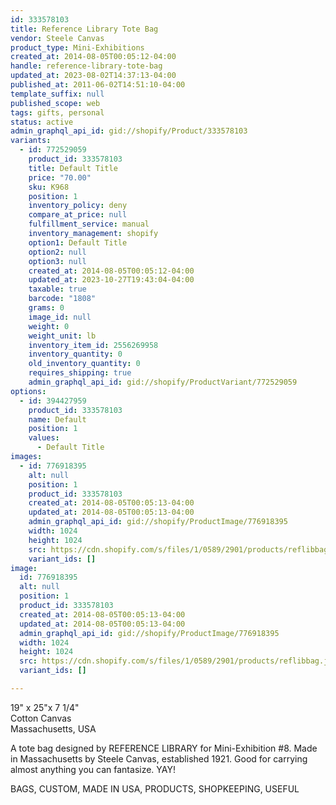 ```yaml
---
id: 333578103
title: Reference Library Tote Bag
vendor: Steele Canvas
product_type: Mini-Exhibitions
created_at: 2014-08-05T00:05:12-04:00
handle: reference-library-tote-bag
updated_at: 2023-08-02T14:37:13-04:00
published_at: 2011-06-02T14:51:10-04:00
template_suffix: null
published_scope: web
tags: gifts, personal
status: active
admin_graphql_api_id: gid://shopify/Product/333578103
variants:
  - id: 772529059
    product_id: 333578103
    title: Default Title
    price: "70.00"
    sku: K968
    position: 1
    inventory_policy: deny
    compare_at_price: null
    fulfillment_service: manual
    inventory_management: shopify
    option1: Default Title
    option2: null
    option3: null
    created_at: 2014-08-05T00:05:12-04:00
    updated_at: 2023-10-27T19:43:04-04:00
    taxable: true
    barcode: "1808"
    grams: 0
    image_id: null
    weight: 0
    weight_unit: lb
    inventory_item_id: 2556269958
    inventory_quantity: 0
    old_inventory_quantity: 0
    requires_shipping: true
    admin_graphql_api_id: gid://shopify/ProductVariant/772529059
options:
  - id: 394427959
    product_id: 333578103
    name: Default
    position: 1
    values:
      - Default Title
images:
  - id: 776918395
    alt: null
    position: 1
    product_id: 333578103
    created_at: 2014-08-05T00:05:13-04:00
    updated_at: 2014-08-05T00:05:13-04:00
    admin_graphql_api_id: gid://shopify/ProductImage/776918395
    width: 1024
    height: 1024
    src: https://cdn.shopify.com/s/files/1/0589/2901/products/reflibbag.jpeg?v=1407211513
    variant_ids: []
image:
  id: 776918395
  alt: null
  position: 1
  product_id: 333578103
  created_at: 2014-08-05T00:05:13-04:00
  updated_at: 2014-08-05T00:05:13-04:00
  admin_graphql_api_id: gid://shopify/ProductImage/776918395
  width: 1024
  height: 1024
  src: https://cdn.shopify.com/s/files/1/0589/2901/products/reflibbag.jpeg?v=1407211513
  variant_ids: []

---
```


19" x 25"x 7 1/4"  
Cotton Canvas  
Massachusetts, USA

A tote bag designed by REFERENCE LIBRARY for Mini-Exhibition #8. Made in Massachusetts by Steele Canvas, established 1921. Good for carrying almost anything you can fantasize. YAY!

BAGS, CUSTOM, MADE IN USA, PRODUCTS, SHOPKEEPING, USEFUL